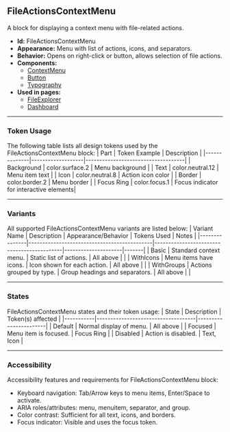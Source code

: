 ## FileActionsContextMenu
A block for displaying a context menu with file-related actions.
- **Id:** FileActionsContextMenu
- **Appearance:** Menu with list of actions, icons, and separators.
- **Behavior:** Opens on right-click or button, allows selection of file actions.
- **Components:**
  - [ContextMenu](../components/ContextMenu.md)
  - [Button](../components/Button.md)
  - [Typography](../components/Typography.md)
- **Used in pages:**
  - [FileExplorer](../pages/FileExplorer.md)
  - [Dashboard](../pages/Dashboard.md)

---

### Token Usage
The following table lists all design tokens used by the FileActionsContextMenu block:
| Part         | Token Example      | Description                        |
|--------------|-------------------|------------------------------------|
| Background   | color.surface.2   | Menu background                    |
| Text         | color.neutral.12  | Menu item text                     |
| Icon         | color.neutral.8   | Action icon color                  |
| Border       | color.border.2    | Menu border                        |
| Focus Ring   | color.focus.1     | Focus indicator for interactive elements|

---

### Variants
All supported FileActionsContextMenu variants are listed below:
| Variant Name   | Description                                 | Appearance/Behavior                        | Tokens Used         | Notes |
|---------------|---------------------------------------------|--------------------------------------------|---------------------|-------|
| Basic         | Standard context menu.                       | Static list of actions.                    | All above           |       |
| WithIcons     | Menu items have icons.                       | Icon shown for each action.                | All above           |       |
| WithGroups    | Actions grouped by type.                     | Group headings and separators.             | All above           |       |

---

### States
FileActionsContextMenu states and their token usage:
| State     | Description                        | Token(s) affected      |
|-----------|------------------------------------|-----------------------|
| Default   | Normal display of menu.            | All above             |
| Focused   | Menu item is focused.              | Focus Ring            |
| Disabled  | Action is disabled.                | Text, Icon            |

---

### Accessibility
Accessibility features and requirements for FileActionsContextMenu block:
- Keyboard navigation: Tab/Arrow keys to menu items, Enter/Space to activate.
- ARIA roles/attributes: menu, menuitem, separator, and group.
- Color contrast: Sufficient for all text, icons, and borders.
- Focus indicator: Visible and uses the focus token.
